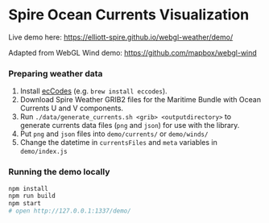 # Spire Ocean Currents Visualization

Live demo here: https://elliott-spire.github.io/webgl-weather/demo/

Adapted from WebGL Wind demo: https://github.com/mapbox/webgl-wind

### Preparing weather data

1. Install [ecCodes](https://confluence.ecmwf.int//display/ECC/ecCodes+Home) (e.g. `brew install eccodes`).
2. Download Spire Weather GRIB2 files for the Maritime Bundle with Ocean Currents U and V components.
3. Run `./data/generate_currents.sh <grib> <outputdirectory>` to generate currents data files (`png` and `json`) for use with the library.
4. Put `png` and `json` files into `demo/currents/` or `demo/winds/`
5. Change the datetime in `currentsFiles` and `meta` variables in `demo/index.js`

### Running the demo locally

```bash
npm install
npm run build
npm start
# open http://127.0.0.1:1337/demo/
```